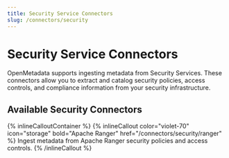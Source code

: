 ```yaml
---
title: Security Service Connectors
slug: /connectors/security
---
```


# Security Service Connectors

OpenMetadata supports ingesting metadata from Security Services. These connectors allow you to extract and catalog security policies, access controls, and compliance information from your security infrastructure.

## Available Security Connectors

{% inlineCalloutContainer %}
  {% inlineCallout
    color="violet-70"
    icon="storage"
    bold="Apache Ranger"
    href="/connectors/security/ranger"
  %}
    Ingest metadata from Apache Ranger security policies and access controls.
  {% /inlineCallout %} 